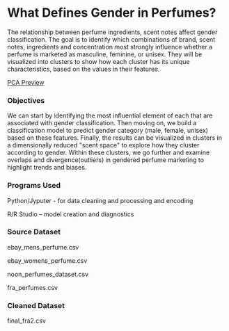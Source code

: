 # What Defines Gender in Perfumes?
The relationship between perfume ingredients, scent notes affect gender classification. The goal is to identify which combinations of brand, scent notes, ingredients and concentration most strongly influence whether a perfume is marketed as masculine, feminine, or unisex. They will be visualized into clusters to show how each cluster has its unique characteristics, based on the values in their features.

[PCA Preview](https://xuanx1.github.io/profumoBinario/perfume_pca_3d_plot.html)

### Objectives 
We can start by identifying the most influential element of each that are associated with gender classification. Then moving on, we build a classification model to predict gender category (male, female, unisex) based on these features. Finally, the results can be visualized in clusters in a dimensionally reduced "scent space" to explore how they cluster according to gender. Within these clusters, we go further and examine overlaps and divergence(outliers) in gendered perfume marketing to highlight trends and biases.

###	Programs Used
Python/Jyputer - for data cleaning and processing and encoding

R/R Studio – model creation and diagnostics 

###	Source Dataset 
ebay_mens_perfume.csv

ebay_womens_perfume.csv

noon_perfumes_dataset.csv

fra_perfumes.csv

###	Cleaned Dataset 
final_fra2.csv


